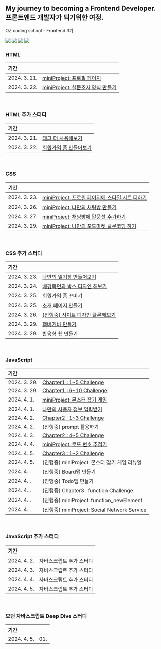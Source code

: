## My journey to becoming a Frontend Developer. <br> 프론트엔드 개발자가 되기위한 여정.
OZ coding school - Frontend 3기.

<img src="https://img.shields.io/badge/Frontend-5578da?style=for-the-badge&logo=&logoColor=white"> <img src="https://img.shields.io/badge/html5-E34F26?style=for-the-badge&logo=html5&logoColor=white"> <img src="https://img.shields.io/badge/css-1572B6?style=for-the-badge&logo=css3&logoColor=white"> <img src="https://img.shields.io/badge/javascript-F7DF1E?style=for-the-badge&logo=javascript&logoColor=black">


### HTML

| 기간 |   |
|:---|:---|
| 2024. 3. 21. | [miniProject: 프로필 페이지](https://github.com/jinyeongjang/FE_study/blob/main/01_HTML/HTML_miniProject/01.%20profile/profile_page.html) |
| 2024. 3. 22.| [miniProject: 설문조사 양식 만들기](https://github.com/jinyeongjang/FE_study/blob/main/01_HTML/HTML_miniProject/02.%20form_servey/form_servey.html) |

<br>

### HTML 추가 스터디

| 기간 |   |
|:---|:---|
| 2024. 3. 21. | [태그 더 사용해보기](https://github.com/jinyeongjang/FE_study/blob/main/FE_notion_additional_tasks/01.%20HTML-tag/tag.html) |
| 2024. 3. 22. | [회원가입 폼 만들어보기](https://github.com/jinyeongjang/FE_study/blob/main/FE_notion_additional_tasks/02.%20HTML-form_signup/form_signup.html) |

<br>

### CSS

| 기간 |   |
|:---|:---|
| 2024. 3. 23. | [miniProject: 프로필 페이지에 스타일 시트 더하기](https://github.com/jinyeongjang/FE_study/blob/main/02_CSS/CSS_miniProject/01.%20profile_css/profile_css.html) |
| 2024. 3. 26. | [miniProject: 나만의 채팅방 만들기](https://github.com/jinyeongjang/FE_study/tree/main/02_CSS/CSS_miniProject/02.%20chat) |
| 2024. 3. 27. | [miniProject: 채팅방에 말풍선 추가하기](https://github.com/jinyeongjang/FE_study/tree/main/02_CSS/CSS_miniProject/03.%20chat_bubble) |
| 2024. 3. 29. | [miniProject: 나만의 포도마켓 클론코딩 하기](https://github.com/jinyeongjang/FE_study/tree/main/02_CSS/CSS_miniProject/04.%20podomarket) |

<br>

### CSS 추가 스터디

| 기간 |   |
|:---|:---|
| 2024. 3. 23. | [나만의 일기장 만들어보기](https://github.com/jinyeongjang/FE_study/tree/main/FE_notion_additional_tasks/03.%20CSS-diary) |
| 2024. 3. 24. | [배경화면과 박스 디자인 해보기](https://github.com/jinyeongjang/FE_study/blob/main/FE_notion_additional_tasks/04.%20CSS-background_box/background_box.html) |
| 2024. 3. 25. | [회원가입 폼 꾸미기](https://github.com/jinyeongjang/FE_study/tree/main/FE_notion_additional_tasks/05.%20CSS-form_signup_redesign) |
| 2024. 3. 25. | [소개 페이지 만들기](https://github.com/jinyeongjang/FE_study/tree/main/FE_notion_additional_tasks/06.%20CSS-introduce_page) |
| 2024. 3. 26. | [(진행중) 사이트 디자인 클론해보기](https://github.com/jinyeongjang/FE_study/tree/main/FE_notion_additional_tasks/07.%20CSS-site_clone_design) |
| 2024. 3. 29. | [햄버거바 만들기](https://github.com/jinyeongjang/FE_study/tree/main/FE_notion_additional_tasks/08.%20CSS-hamburgerbar) |
| 2024. 3. 29. | [반응형 웹 만들기](https://github.com/jinyeongjang/FE_study/tree/main/FE_notion_additional_tasks/09.%20CSS-simple_react_web) |

<br>

### JavaScript

| 기간 |   |
|:---|:---|
| 2024. 3. 29. | [Chapter1 : 1~5 Challenge](https://github.com/jinyeongjang/FE_study/tree/main/03_JavaScript/Challenge/Chapter1.%2001~05) |
| 2024. 3. 29. | [Chapter1 : 6~10 Challenge](https://github.com/jinyeongjang/FE_study/blob/main/03_JavaScript/Challenge/Chapter1.%2006~10/user_form.html) |
| 2024. 4. 1. | [miniProject: 몬스터 잡기 게임](https://github.com/jinyeongjang/FE_study/blob/main/03_JavaScript/JavaScript_miniProject/01.%20monster/monster.html) |
| 2024. 4. 1. | [나만의 사용자 정보 입력받기](https://github.com/jinyeongjang/FE_study/blob/main/03_JavaScript/JavaScript_miniProject/02.%20join_form/join.html) |
| 2024. 4. 2. | [Chapter2 : 1~3 Challenge](https://github.com/jinyeongjang/FE_study/tree/main/03_JavaScript/Challenge/Chapter2.%2001~03) |
| 2024. 4. 2. | (진행중) prompt 활용하기 |
| 2024. 4. 3. | [Chapter2 : 4~5 Challenge](https://github.com/jinyeongjang/FE_study/tree/main/03_JavaScript/Challenge/Chapter2.%2004~05) |
| 2024. 4. 4. | [miniProject: 로또 번호 추첨기](https://github.com/jinyeongjang/FE_study/tree/main/03_JavaScript/JavaScript_miniProject/03.%20lotto) |
| 2024. 4. 5. | [Chapter3 : 1~2 Challenge](https://github.com/jinyeongjang/FE_study/tree/main/03_JavaScript/Challenge/Chapter3.%2001~02) |
| 2024. 4. 5. | (진행중) miniProject: 몬스터 잡기 게임 리뉴얼 |
| 2024. 4. .  | (진행중) Board앱 만들기 |
| 2024. 4. .  | (진행중) Todo앱 만들기 |
| 2024. 4. .  | (진행중) Chapter3 : function Challenge  |
| 2024. 4. .  | (진행중) miniProject: function_newElement |
| 2024. 4. .  | (진행중) miniProject: Social Network Service |


<br>

### JavaScript 추가 스터디

| 기간 |  |
|:---|:---|
| 2024. 4. 2. | 자바스크립트 추가 스터디
| 2024. 4. 3. | 자바스크립트 추가 스터디
| 2024. 4. 4. | 자바스크립트 추가 스터디
| 2024. 4. 5. | 자바스크립트 추가 스터디


<br>


### 모던 자바스크립트 Deep Dive 스터디

| 기간 |  |
|:---|:---|
| 2024. 4. 5. | 01. 

